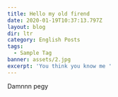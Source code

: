 ```yaml
---
title: Hello my old firend
date: 2020-01-19T10:37:13.797Z
layout: blog
dir: ltr
category: English Posts
tags:
  - Sample Tag
banner: assets/2.jpg
excerpt: 'You think you know me '
---
```

Damnnn pegy
